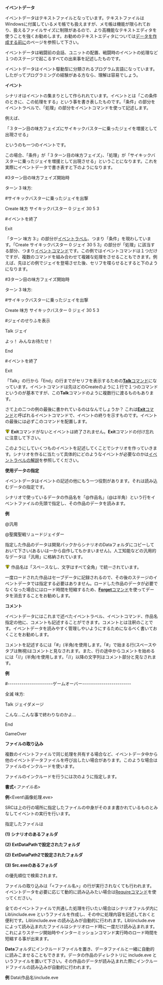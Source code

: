 **イベントデータ**

イベントデータはテキストファイルとなっています。テキストファイルはWindowsに付属しているメモ帳でも扱えますが、メモ帳は機能が限られており、扱えるファイルサイズに制限があるので、より高機能なテキストエディタを使うことを強くお勧めします。お勧めのテキストエディタについては[データを作成する前に](データを作成する前に.md)のページを参照して下さい。

イベントデータは戦闘前の会話、ユニットの配置、戦闘時のイベントの処理など１つのステージで起こるすべての出来事を記述したものです。

イベントデータはイベント駆動型に分類されるプログラム言語になっています。したがってプログラミングの経験がある方なら、理解は容易でしょう。

**イベント**

シナリオはイベントの集まりとして作られれています。イベントとは「この条件のときに、この処理をする」という事を書き表したものです。「条件」の部分をイベントラベルで、「処理」の部分をイベントコマンドを使って記述します。

例えば、

「３ターン目の味方フェイズにサイキックバスターに乗ったジェイを増援として出現させる」

というのも一つのイベントです。

この場合、「条件」が「３ターン目の味方フェイズ」、「処理」が「サイキックバスターに乗ったジェイを増援として出現させる」ということになります。これを実際にイベントデータで書き表すと下のようになります。

#3ターン目の味方フェイズ開始時

ターン 3 味方:

#サイキックバスターに乗ったジェイを出撃

Create 味方 サイキックバスター 0 ジェイ 30 5 3

#イベントを終了

Exit

「ターン 味方 3:」の部分が[イベントラベル](イベントラベル.md)、つまり「条件」を現わしています。「Create サイキックバスター 0 ジェイ 30 5 3」の部分が「処理」に該当する部分、つまり[イベントコマンド](イベントコマンド.md)です。この例ではイベントコマンドは１つだけですが、複数のコマンドを組み合わせて複雑な処理をさせることもできます。例えば、先ほどの例でジェイを登場させた後、セリフを喋らせるとすると下のようになります。

#3ターン目の味方フェイズ開始時

ターン 3 味方:

#サイキックバスターに乗ったジェイを出撃

Create 味方 サイキックバスター 0 ジェイ 30 5 3

#ジェイのせりふを表示

Talk ジェイ

よっ！ みんなお待たせ！

End

#イベントを終了

Exit

「Talk」の行から「End」の行までがセリフを表示するための[**Talk**コマンド](Talkコマンド.md)になっています。イベントコマンドは先ほどのCreateのように１行で１つのコマンドというのが基本ですが、この**Talk**コマンドのように複数行に渡るものもあります。

さて上の二つの例の最後に書かれているのはなんでしょうか？ これは[**Exit**コマンド](Exitコマンド.md)と呼ばれるイベントコマンドで、イベントの終りを示すものです。イベントの最後には必ずこのコマンドを配置します。

![](../images/bm0.gif) **Exit**コマンドがないとイベントは終了されません。**Exit**コマンドの付け忘れに注意して下さい。

このようにしていくつものイベントを記述してくことでシナリオを作っていきます。シナリオを作るに当たって具体的にどのようなイベントが必要なのかは[イベントラベルの解説](イベントラベル.md)を参照してください。

**使用データの指定**

イベントデータはイベントの記述の他にもう一つ役割があります。それは読み込むデータの指定です。

シナリオで使っているデータの作品名を「@作品名」（@は半角）という行をイベントファイルの先頭で指定し、その作品のデータを読みます。

**例**

@汎用

@聖魔聖戦リュードジェイダー

指定した作品のデータは開発パックからシナリオのDataフォルダにコピーしておいて下さい(あるいは一から自作してもかまいません)。人工知能などの汎用的なデータは「汎用」に格納されています。

![](../images/bm0.gif) 作品名は「スペースなし、文字はすべて全角」で統一されています。

一度ロードされた作品はセーブデータに記録されるので、その後のステージのイベントデータでは指定する必要はありません。ロードした作品のデータが必要でなくなった場合にはロード時間を短縮するため、[**Forget**コマンド](Forgetコマンド.md)を使ってデータを消去することをお勧めします。

**コメント**

イベントデータにはこれまで述べたイベントラベル、イベントコマンド、作品名指定の他に、コメントも記述することができます。コメントとは注釈のことです。イベントデータを読みやすく管理しやいようにするためになるべく書いておくことをお勧めします。

コメントを記述するには「#」(半角)を使用します。「#」で始まる行(スペースやタブは無視)はコメントと見なされます。また、行の途中からコメントを始めるには「//」(半角)を使用します。「//」以降の文字列はコメント部分と見なされます。

**例**

#-----------------------ゲームオーバー-------------------------

全滅 味方:

Talk ジェイダメージ

こんな…こんな事で終わりなのかよ…

End

GameOver

**ファイルの取り込み**

複数のイベントファイルで同じ処理を共有する場合など、イベントデータ中から他のイベントデータファイルを呼び出したい場合があります。このような場合はファイルのインクルードを使います。

ファイルのインクルードを行うには次のように指定します。

**書式**&lt;*ファイル名*&gt;

**例**&lt;Event\画像処理.eve&gt;

SRCは上の行の場所に指定したファイルの中身がそのまま書かれているものとみなしてイベントの実行を行います。

指定したファイルは

**(1) シナリオのあるフォルダ**

**(2) ExtDataPathで設定されたフォルダ**

**(2) ExtDataPath2で設定されたフォルダ**

**(3) Src.exeのあるフォルダ**

の優先順位で検索されます。

ファイルの取り込みは「&lt;ファイル名&gt;」の行が実行されなくても行われます。イベントデータを必要に応じて動的に読み込みたい場合は[Requireコマンド](Requireコマンド.md)を使ってください。

全てのイベントファイルで共通した処理を行いたい場合はシナリオファルダ内に Lib\include.eve というファイルを作成し、その中に処理内容を記述しておくと便利です。Lib\include.eve の読み込みが自動的に行われます。Lib\include.eve によって読み込まれたファイルはシナリオロード時に一度だけ読み込まれます。これによりステージ開始時やインターミッションコマンド実行時のロード時間を短縮する事が出来ます。

**Data**フォルダにインクルードファイルを置き、データファイルと一緒に自動的に読みこませることもできます。データの作品のディレクトリに include.eve というファイルを置いて下さい。その作品のデータが読み込まれた際にインクルードファイルの読み込みが自動的に行われます。

**例** Data\作品名\include.eve

